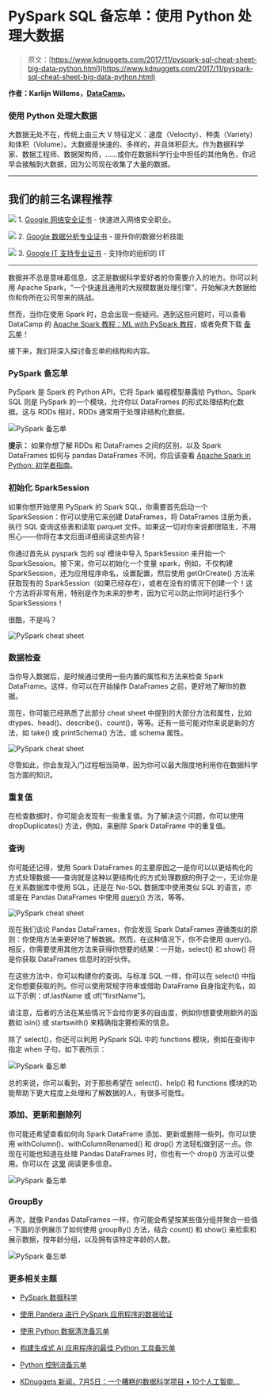 # PySpark SQL 备忘单：使用 Python 处理大数据

> 原文：[https://www.kdnuggets.com/2017/11/pyspark-sql-cheat-sheet-big-data-python.html](https://www.kdnuggets.com/2017/11/pyspark-sql-cheat-sheet-big-data-python.html)

**作者：Karlijn Willems，[DataCamp](https://www.datacamp.com/)。**

### 使用 Python 处理大数据

大数据无处不在，传统上由三大 V 特征定义：速度（Velocity）、种类（Variety）和体积（Volume）。大数据是快速的、多样的，并且体积巨大。作为数据科学家、数据工程师、数据架构师，……或你在数据科学行业中担任的其他角色，你迟早会接触到大数据，因为公司现在收集了大量的数据。

* * *

## 我们的前三名课程推荐

![](../Images/0244c01ba9267c002ef39d4907e0b8fb.png) 1\. [Google 网络安全证书](https://www.kdnuggets.com/google-cybersecurity) - 快速进入网络安全职业。

![](../Images/e225c49c3c91745821c8c0368bf04711.png) 2\. [Google 数据分析专业证书](https://www.kdnuggets.com/google-data-analytics) - 提升你的数据分析技能

![](../Images/0244c01ba9267c002ef39d4907e0b8fb.png) 3\. [Google IT 支持专业证书](https://www.kdnuggets.com/google-itsupport) - 支持你的组织的 IT

* * *

数据并不总是意味着信息，这正是数据科学爱好者的你需要介入的地方。你可以利用 Apache Spark，“一个快速且通用的大规模数据处理引擎”，开始解决大数据给你和你所在公司带来的挑战。

然而，当你在使用 Spark 时，总会出现一些疑问。遇到这些问题时，可以查看 DataCamp 的 [Apache Spark 教程：ML with PySpark 教程](https://www.datacamp.com/community/tutorials/apache-spark-tutorial-machine-learning)，或者免费下载 [备忘单](https://www.datacamp.com/community/blog/pyspark-sql-cheat-sheet)！

接下来，我们将深入探讨备忘单的结构和内容。

### PySpark 备忘单

PySpark 是 Spark 的 Python API，它将 Spark 编程模型暴露给 Python。Spark SQL 则是 PySpark 的一个模块，允许你以 DataFrames 的形式处理结构化数据。这与 RDDs 相对，RDDs 通常用于处理非结构化数据。

![PySpark 备忘单](../Images/f31b5ce6452a08f76098ca13c56b14cb.png)

**提示：** 如果你想了解 RDDs 和 DataFrames 之间的区别，以及 Spark DataFrames 如何与 pandas DataFrames 不同，你应该查看 [Apache Spark in Python: 初学者指南](https://www.datacamp.com/community/tutorials/apache-spark-python)。

### 初始化 SparkSession

如果你想开始使用 PySpark 的 Spark SQL，你需要首先启动一个 SparkSession：你可以使用它来创建 DataFrames，将 DataFrames 注册为表，执行 SQL 查询这些表和读取 parquet 文件。如果这一切对你来说都很陌生，不用担心——你将在本文后面详细阅读这些内容！

你通过首先从 pyspark 包的 sql 模块中导入 SparkSession 来开始一个 SparkSession。接下来，你可以初始化一个变量 spark，例如，不仅构建 SparkSession，还为应用程序命名，设置配置，然后使用 getOrCreate() 方法来获取现有的 SparkSession（如果已经存在），或者在没有的情况下创建一个！这个方法将非常有用，特别是作为未来的参考，因为它可以防止你同时运行多个 SparkSessions！

很酷，不是吗？

![PySpark cheat sheet](../Images/3c86b85673b094ab3ed9a4afa5142260.png)

### 数据检查

当你导入数据后，是时候通过使用一些内置的属性和方法来检查 Spark DataFrame。这样，你可以在开始操作 DataFrames 之前，更好地了解你的数据。

现在，你可能已经熟悉了此部分 cheat sheet 中提到的大部分方法和属性，比如 dtypes、head()、describe()、count()，等等。还有一些可能对你来说是新的方法，如 take() 或 printSchema() 方法，或 schema 属性。

![PySpark cheat sheet](../Images/2b87b5681e4fc864b638d73298521c50.png)

尽管如此，你会发现入门过程相当简单，因为你可以最大限度地利用你在数据科学包方面的知识。

### 重复值

在检查数据时，你可能会发现有一些重复值。为了解决这个问题，你可以使用 dropDuplicates() 方法，例如，来删除 Spark DataFrame 中的重复值。

### 查询

你可能还记得，使用 Spark DataFrames 的主要原因之一是你可以以更结构化的方式处理数据——查询就是这种以更结构化的方式处理数据的例子之一，无论你是在关系数据库中使用 SQL，还是在 No-SQL 数据库中使用类似 SQL 的语言，亦或是在 Pandas DataFrames 中使用 [query()](https://pandas.pydata.org/pandas-docs/stable/generated/pandas.DataFrame.query.html?highlight=query#pandas.DataFrame.query) 方法，等等。

![PySpark cheat sheet](../Images/8a57af6b8937cff2c56c8dfbf857efe5.png)

现在我们谈论 Pandas DataFrames，你会发现 Spark DataFrames 遵循类似的原则：你使用方法来更好地了解数据。然而，在这种情况下，你不会使用 query()。相反，你需要使用其他方法来获得你想要的结果：一开始，select() 和 show() 将是你获取 DataFrames 信息时的好伙伴。

在这些方法中，你可以构建你的查询。与标准 SQL 一样，你可以在 select() 中指定你想要获取的列。你可以使用常规字符串或借助 DataFrame 自身指定列名，如以下示例：df.lastName 或 df[“firstName”]。

请注意，后者的方法在某些情况下会给你更多的自由度，例如你想要使用额外的函数如 isin() 或 startswith() 来精确指定要检索的信息。

除了 select()，你还可以利用 PySpark SQL 中的 functions 模块，例如在查询中指定 when 子句，如下表所示：

![PySpark 备忘单](../Images/d5234f75f8ad26d04f778d4b0bbf5d52.png)

总的来说，你可以看到，对于那些希望在 select()、help() 和 functions 模块的功能帮助下更大程度上处理和了解数据的人，有很多可能性。

### 添加、更新和删除列

你可能还希望查看如何向 Spark DataFrame 添加、更新或删除一些列。你可以使用 withColumn()、withColumnRenamed() 和 drop() 方法轻松做到这一点。你现在可能也知道在处理 Pandas DataFrames 时，你也有一个 drop() 方法可以使用。你可以在 [这里](https://pandas.pydata.org/pandas-docs/stable/generated/pandas.DataFrame.drop.html?highlight=drop#pandas.DataFrame.drop) 阅读更多信息。

![PySpark 备忘单](../Images/751902d5d047e7357ce04767eb6020aa.png)

### GroupBy

再次，就像 Pandas DataFrames 一样，你可能会希望按某些值分组并聚合一些值 - 下面的示例展示了如何使用 groupBy() 方法，结合 count() 和 show() 来检索和展示数据，按年龄分组，以及拥有该特定年龄的人数。

![PySpark 备忘单](../Images/283cb11c84f4170ae04c5534ce466532.png)

### 更多相关主题

+   [PySpark 数据科学](https://www.kdnuggets.com/2023/02/pyspark-data-science.html)

+   [使用 Pandera 进行 PySpark 应用程序的数据验证](https://www.kdnuggets.com/2023/08/data-validation-pyspark-applications-pandera.html)

+   [使用 Python 数据清洗备忘单](https://www.kdnuggets.com/2023/02/data-cleaning-python-cheat-sheet.html)

+   [构建生成式 AI 应用程序的最佳 Python 工具备忘单](https://www.kdnuggets.com/2023/08/best-python-tools-generative-ai-cheat-sheet.html)

+   [Python 控制流备忘单](https://www.kdnuggets.com/2022/11/python-control-flow-cheatsheet.html)

+   [KDnuggets 新闻，7月5日：一个糟糕的数据科学项目 • 10个人工智能…](https://www.kdnuggets.com/2023/n24.html)
